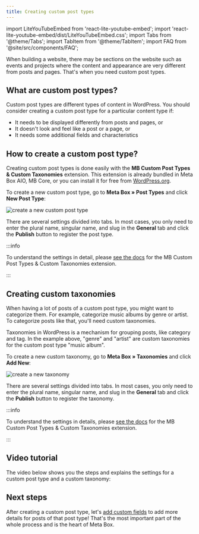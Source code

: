 ```yaml
---
title: Creating custom post types
---
```


import LiteYouTubeEmbed from 'react-lite-youtube-embed';
import 'react-lite-youtube-embed/dist/LiteYouTubeEmbed.css';
import Tabs from '@theme/Tabs';
import TabItem from '@theme/TabItem';
import FAQ from '@site/src/components/FAQ';

When building a website, there may be sections on the website such as events and projects where the content and appearance are very different from posts and pages. That's when you need custom post types.

## What are custom post types?

Custom post types are different types of content in WordPress. You should consider creating a custom post type for a particular content type if:

- It needs to be displayed differently from posts and pages, or
- It doesn't look and feel like a post or a page, or
- It needs some additional fields and characteristics

## How to create a custom post type?

Creating custom post types is done easily with the **MB Custom Post Types & Custom Taxonomies** extension. This extension is already bundled in Meta Box AIO, MB Core, or you can install it for free from [WordPress.org](https://wordpress.org/plugins/mb-custom-post-type/).

To create a new custom post type, go to **Meta Box » Post Types** and click **New Post Type**:

![create a new custom post type](https://i.imgur.com/3GKvMnb.png)

There are several settings divided into tabs. In most cases, you only need to enter the plural name, singular name, and slug in the **General** tab and click the **Publish** button to register the post type.

:::info

To understand the settings in detail, please [see the docs](/extensions/mb-custom-post-type/) for the MB Custom Post Types & Custom Taxonomies extension.

:::

## Creating custom taxonomies

When having a lot of posts of a custom post type, you might want to categorize them. For example, categorize music albums by genre or artist. To categorize posts like that, you'll need custom taxonomies.

Taxonomies in WordPress is a mechanism for grouping posts, like category and tag. In the example above, "genre" and "artist" are custom taxonomies for the custom post type "music album".

To create a new custom taxonomy, go to **Meta Box » Taxonomies** and click **Add New**:

![create a new taxonomy](https://i.imgur.com/zKK4f87.png)

There are several settings divided into tabs. In most cases, you only need to enter the plural name, singular name, and slug in the **General** tab and click the **Publish** button to register the taxonomy.

:::info

To understand the settings in details, please [see the docs](/extensions/mb-custom-post-type/) for the MB Custom Post Types & Custom Taxonomies extension.

:::

## Video tutorial

The video below shows you the steps and explains the settings for a custom post type and a custom taxonomy:

<LiteYouTubeEmbed id='-oYrHGOri4w' />

## Next steps

After creating a custom post type, let's [add custom fields](/creating-meta-boxes/) to add more details for posts of that post type! That's the most important part of the whole process and is the heart of Meta Box.